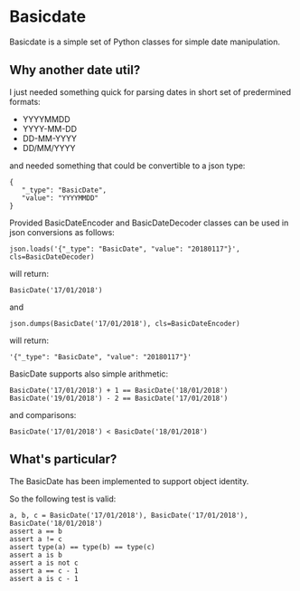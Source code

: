 # Basicdate

Basicdate is a simple set of Python classes for simple date manipulation.

## Why another date util?

I just needed something quick for parsing dates in short set of predermined formats:

- YYYYMMDD
- YYYY-MM-DD
- DD-MM-YYYY
- DD/MM/YYYY

and needed something that could be convertible to a json type:

    {
       "_type": "BasicDate",
       "value": "YYYYMMDD"
    }
 
 Provided BasicDateEncoder and BasicDateDecoder classes can be used in json conversions as follows:
 
    json.loads('{"_type": "BasicDate", "value": "20180117"}', cls=BasicDateDecoder)

will return:
    
    BasicDate('17/01/2018')
 
and

    json.dumps(BasicDate('17/01/2018'), cls=BasicDateEncoder)
 
will return:
    
    '{"_type": "BasicDate", "value": "20180117"}'

BasicDate supports also simple arithmetic:
    
    BasicDate('17/01/2018') + 1 == BasicDate('18/01/2018')
    BasicDate('19/01/2018') - 2 == BasicDate('17/01/2018')

and comparisons:

    BasicDate('17/01/2018') < BasicDate('18/01/2018')
    
## What's particular?

The BasicDate has been implemented to support object identity.

So the following test is valid:

    a, b, c = BasicDate('17/01/2018'), BasicDate('17/01/2018'), BasicDate('18/01/2018')
    assert a == b
    assert a != c
    assert type(a) == type(b) == type(c)
    assert a is b
    assert a is not c
    assert a == c - 1
    assert a is c - 1
